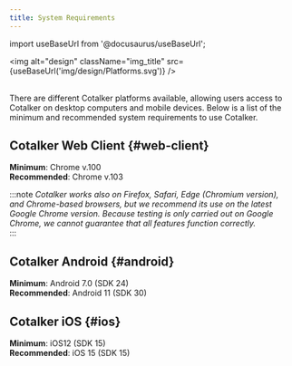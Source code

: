 ```yaml
---
title: System Requirements
---
```

import useBaseUrl from '@docusaurus/useBaseUrl'; 

<img alt="design" className="img_title" src={useBaseUrl('img/design/Platforms.svg')} />
<br/>
<br/>

There are different Cotalker platforms available, allowing users access to Cotalker on desktop computers and mobile devices. Below is a list of the minimum and recommended system requirements to use Cotalker. 

## Cotalker Web Client {#web-client}
**Minimum**: Chrome v.100  
**Recommended**: Chrome v.103

:::note
_Cotalker works also on Firefox, Safari, Edge (Chromium version), and Chrome-based browsers, but we recommend its use on the latest Google Chrome version. Because testing is only carried out on Google Chrome, we cannot guarantee that all features function correctly._  
:::

## Cotalker Android {#android}
**Minimum**: Android 7.0 (SDK 24)  
**Recommended**: Android 11 (SDK 30)  

## Cotalker iOS {#ios}
**Minimum**: iOS12 (SDK 15)  
**Recommended**: iOS 15 (SDK 15)  
